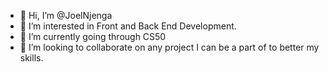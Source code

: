 - 👋 Hi, I’m @JoelNjenga
- 👀 I’m interested in Front and Back End Development. 
- 🌱 I’m currently going through CS50
- 💞️ I’m looking to collaborate on any project I can be a part of to better my skills.


<!---
JoelNjenga/JoelNjenga is a ✨ special ✨ repository because its `README.md` (this file) appears on your GitHub profile.
You can click the Preview link to take a look at your changes.
--->
